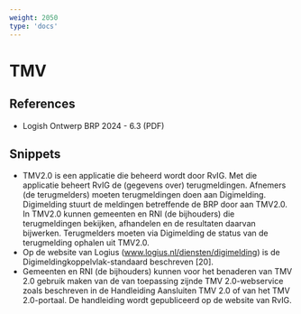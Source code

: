 ```yaml
---
weight: 2050
type: 'docs'
---
```


# TMV

## References
- Logish Ontwerp BRP 2024 - 6.3 (PDF)

## Snippets
- TMV2.0 is een applicatie die beheerd wordt door RvIG. Met die applicatie beheert RvIG de (gegevens over) terugmeldingen. Afnemers (de terugmelders) moeten terugmeldingen doen aan Digimelding. Digimelding stuurt de meldingen betreffende de BRP door aan TMV2.0. In TMV2.0 kunnen gemeenten en RNI (de bijhouders) die terugmeldingen bekijken, afhandelen en de resultaten daarvan bijwerken. Terugmelders moeten via Digimelding de status van de terugmelding ophalen uit TMV2.0.
- Op de website van Logius (www.logius.nl/diensten/digimelding) is de Digimeldingkoppelvlak-standaard beschreven [20].
- Gemeenten en RNI (de bijhouders) kunnen voor het benaderen van TMV 2.0 gebruik maken van de van toepassing zijnde TMV 2.0-webservice zoals beschreven in de Handleiding Aansluiten TMV 2.0 of van het TMV 2.0-portaal. De handleiding wordt gepubliceerd op de website van RvIG.
